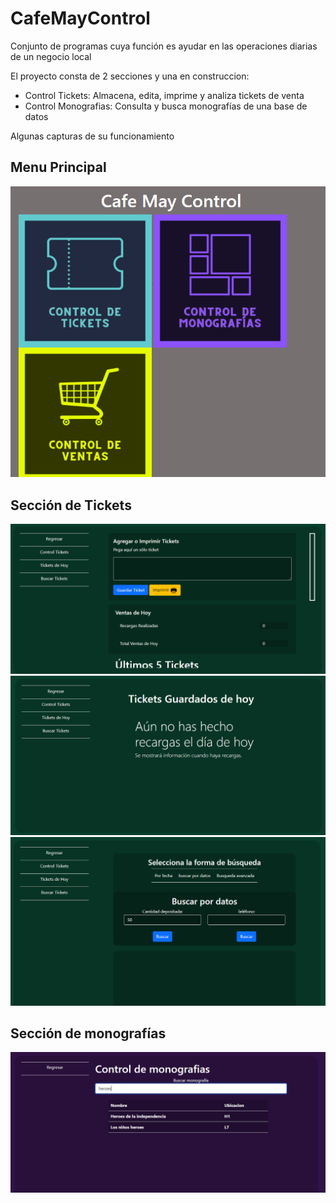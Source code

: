 # CafeMayControl
Conjunto de programas cuya función es ayudar en las operaciones diarias de un negocio local

El proyecto consta de 2 secciones y una en construccion:
- Control Tickets: Almacena, edita, imprime y analiza tickets de venta
- Control Monografias: Consulta y busca monografías de una base de datos

Algunas capturas de su funcionamiento

## Menu Principal

![Imagen1](https://github.com/lalodsi/AlmacenTickets/blob/master/RM_images/cap5.png)

## Sección de Tickets

![Imagen1](https://github.com/lalodsi/AlmacenTickets/blob/master/RM_images/cap1.png)
![Imagen1](https://github.com/lalodsi/AlmacenTickets/blob/master/RM_images/cap2.png)
![Imagen1](https://github.com/lalodsi/AlmacenTickets/blob/master/RM_images/cap3.png)

## Sección de monografías

![Imagen1](https://github.com/lalodsi/AlmacenTickets/blob/master/RM_images/cap4.png)

